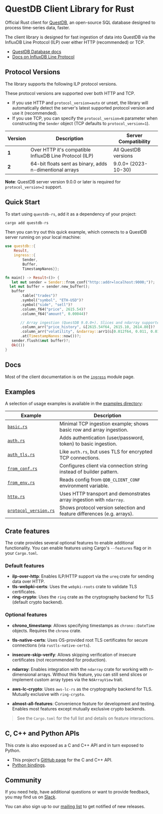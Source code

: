 # QuestDB Client Library for Rust

Official Rust client for [QuestDB](https://questdb.io/), an open-source SQL
database designed to process time-series data, faster.

The client library is designed for fast ingestion of data into QuestDB via the
InfluxDB Line Protocol (ILP) over either HTTP (recommended) or TCP.

* [QuestDB Database docs](https://questdb.io/docs/)
* [Docs on InfluxDB Line Protocol](https://questdb.io/docs/reference/api/ilp/overview/)

## Protocol Versions

The library supports the following ILP protocol versions.

These protocol versions are supported over both HTTP and TCP.

* If you use HTTP and `protocol_version=auto` or unset, the library will
  automatically detect the server's
  latest supported protocol version and use it (recommended).
* If you use TCP, you can specify the
  `protocol_version=N` parameter when constructing the `Sender` object
  (TCP defaults to `protocol_version=1`).

| Version | Description                                             | Server Compatibility   |
| ------- | ------------------------------------------------------- | --------------------- |
| **1**   | Over HTTP it's compatible InfluxDB Line Protocol (ILP)  | All QuestDB versions  |
| **2**   | 64-bit floats sent as binary, adds n-dimentional arrays | 9.0.0+ (2023-10-30)   |

**Note**: QuestDB server version 9.0.0 or later is required for `protocol_version=2` support.

## Quick Start

To start using `questdb-rs`, add it as a dependency of your project:

```bash
cargo add questdb-rs
```

Then you can try out this quick example, which connects to a QuestDB server
running on your local machine:

```rust ignore
use questdb::{
    Result,
    ingress::{
        Sender,
        Buffer,
        TimestampNanos}};

fn main() -> Result<()> {
   let mut sender = Sender::from_conf("http::addr=localhost:9000;")?;
  let mut buffer = sender.new_buffer();
   buffer
       .table("trades")?
       .symbol("symbol", "ETH-USD")?
       .symbol("side", "sell")?
       .column_f64("price", 2615.54)?
       .column_f64("amount", 0.00044)?

       // Array ingestion (QuestDB 9.0.0+). Slices and ndarray supported through trait
       .column_arr("price_history", &[2615.54f64, 2615.10, 2614.80])?
       .column_arr("volatility", &ndarray::arr1(&[0.012f64, 0.011, 0.013]).view())?
       .at(TimestampNanos::now())?;
   sender.flush(&mut buffer)?;
   Ok(())
}
```

## Docs

Most of the client documentation is on the
[`ingress`](https://docs.rs/questdb-rs/5.0.0/questdb/ingress/) module page.

## Examples

A selection of usage examples is available in the [examples directory](https://github.com/questdb/c-questdb-client/tree/5.0.0/questdb-rs/examples):

| Example | Description |
|---------|-------------|
| [`basic.rs`](https://github.com/questdb/c-questdb-client/blob/5.0.0/questdb-rs/examples/basic.rs) | Minimal TCP ingestion example; shows basic row and array ingestion. |
| [`auth.rs`](https://github.com/questdb/c-questdb-client/blob/5.0.0/questdb-rs/examples/auth.rs) | Adds authentication (user/password, token) to basic ingestion. |
| [`auth_tls.rs`](https://github.com/questdb/c-questdb-client/blob/5.0.0/questdb-rs/examples/auth_tls.rs) | Like `auth.rs`, but uses TLS for encrypted TCP connections. |
| [`from_conf.rs`](https://github.com/questdb/c-questdb-client/blob/5.0.0/questdb-rs/examples/from_conf.rs) | Configures client via connection string instead of builder pattern. |
| [`from_env.rs`](https://github.com/questdb/c-questdb-client/blob/5.0.0/questdb-rs/examples/from_env.rs) | Reads config from `QDB_CLIENT_CONF` environment variable. |
| [`http.rs`](https://github.com/questdb/c-questdb-client/blob/5.0.0/questdb-rs/examples/http.rs) | Uses HTTP transport and demonstrates array ingestion with `ndarray`. |
| [`protocol_version.rs`](https://github.com/questdb/c-questdb-client/blob/5.0.0/questdb-rs/examples/protocol_version.rs) | Shows protocol version selection and feature differences (e.g. arrays). |

## Crate features

The crate provides several optional features to enable additional functionality. You can enable features using Cargo's `--features` flag or in your `Cargo.toml`.

### Default features

- **ilp-over-http**: Enables ILP/HTTP support via the `ureq` crate for sending data over HTTP.
- **tls-webpki-certs**: Uses the `webpki-roots` crate to validate TLS certificates.
- **ring-crypto**: Uses the `ring` crate as the cryptography backend for TLS (default crypto backend).

### Optional features

- **chrono_timestamp**: Allows specifying timestamps as `chrono::DateTime` objects. Requires the `chrono` crate.
- **tls-native-certs**: Uses OS-provided root TLS certificates for secure connections (via `rustls-native-certs`).
- **insecure-skip-verify**: Allows skipping verification of insecure certificates (not recommended for production).
- **ndarray**: Enables integration with the `ndarray` crate for working with n-dimensional arrays. Without this feature, you can still send slices or implement custom array types via the `NdArrayView` trait.
- **aws-lc-crypto**: Uses `aws-lc-rs` as the cryptography backend for TLS. Mutually exclusive with `ring-crypto`.

- **almost-all-features**: Convenience feature for development and testing. Enables most features except mutually exclusive crypto backends.

> See the `Cargo.toml` for the full list and details on feature interactions.

## C, C++ and Python APIs

This crate is also exposed as a C and C++ API and in turn exposed to Python.

* This project's [GitHub page](https://github.com/questdb/c-questdb-client)
  for the C and C++ API.
* [Python bindings](https://github.com/questdb/py-questdb-client).

## Community

If you need help, have additional questions or want to provide feedback, you
may find us on [Slack](https://slack.questdb.io/).

You can also sign up to our [mailing list](https://questdb.io/community/) to
get notified of new releases.

